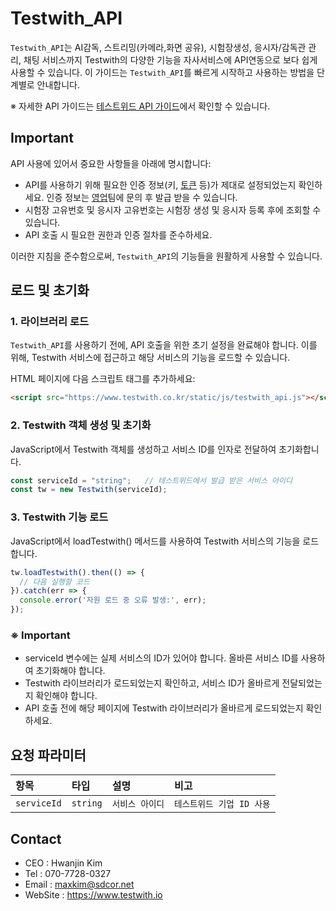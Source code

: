 # Testwith_API
 
`Testwith_API`는 AI감독, 스트리밍(카메라,화면 공유), 시험장생성, 응시자/감독관 관리, 채팅 서비스까지 Testwith의 다양한 기능을 자사서비스에 API연동으로 보다 쉽게 사용할 수 있습니다. 이 가이드는 `Testwith_API`를 빠르게 시작하고 사용하는 방법을 단계별로 안내합니다.

※ 자세한 API 가이드는 [테스트위드 API 가이드](https://testwith.co.kr/twguide/kr)에서 확인할 수 있습니다.

## Important

API 사용에 있어서 중요한 사항들을 아래에 명시합니다:

- API를 사용하기 위해 필요한 인증 정보(키, [토큰](/Token/TokenREADME.md) 등)가 제대로 설정되었는지 확인하세요. 인증 정보는 [영업](#Contact)팀에 문의 후 발급 받을 수 있습니다.
- 시험장 고유번호 및 응시자 고유번호는 시험장 생성 및 응시자 등록 후에 조회할 수 있습니다.
- API 호출 시 필요한 권한과 인증 절차를 준수하세요.

이러한 지침을 준수함으로써, `Testwith_API`의 기능들을 원활하게 사용할 수 있습니다.

## 로드 및 초기화
### 1. 라이브러리 로드
`Testwith_API`를 사용하기 전에, API 호출을 위한 초기 설정을 완료해야 합니다. 이를 위해, Testwith 서비스에 접근하고 해당 서비스의 기능을 로드할 수 있습니다.

HTML 페이지에 다음 스크립트 태그를 추가하세요:
```html
<script src="https://www.testwith.co.kr/static/js/testwith_api.js"></script>
```

### 2. Testwith 객체 생성 및 초기화
JavaScript에서 Testwith 객체를 생성하고 서비스 ID를 인자로 전달하여 초기화합니다.

```javascript
const serviceId = "string";   // 테스트위드에서 발급 받은 서비스 아이디
const tw = new Testwith(serviceId);
```

### 3. Testwith 기능 로드
JavaScript에서 loadTestwith() 메서드를 사용하여 Testwith 서비스의 기능을 로드합니다.

```javascript
tw.loadTestwith().then(() => {
  // 다음 실행할 코드
}).catch(err => {
  console.error('자원 로드 중 오류 발생:', err);
});
```

### ※ Important
- serviceId 변수에는 실제 서비스의 ID가 있어야 합니다. 올바른 서비스 ID를 사용하여 초기화해야 합니다.
- Testwith 라이브러리가 로드되었는지 확인하고, 서비스 ID가 올바르게 전달되었는지 확인해야 합니다.
- API 호출 전에 해당 페이지에 Testwith 라이브러리가 올바르게 로드되었는지 확인하세요.

## 요청 파라미터

|항목|타입|설명|비고|
|:--------|:-----|:------------|:--------------------|
|`serviceId`|`string`|`서비스 아이디` |`테스트위드 기업 ID 사용`|

## Contact

- CEO : Hwanjin Kim
- Tel : 070-7728-0327
- Email : maxkim@sdcor.net
- WebSite :  https://www.testwith.io


